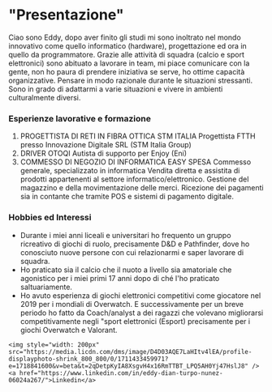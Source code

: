 <!DOCTYPE html>
<html lang="en">
<head>
    <meta charset="UTF-8">
    <meta name="viewport" content="width=device-width, initial-scale=1.0">
    <title>Pagina di Presentazione</title>
</head>
<body>
    <h1> 
        "Presentazione"</h1>
    <p> 
        Ciao sono Eddy, dopo aver finito gli studi mi sono inoltrato nel mondo innovativo come quello informatico (hardware), progettazione ed ora in quello da programmatore.
        Grazie alle attività di squadra (calcio e sport elettronici) sono abituato a lavorare in team, mi piace comunicare con la gente, non ho paura di prendere iniziativa se serve, ho ottime capacità organizzative. Pensare in modo
        razionale durante le situazioni stressanti. 
        Sono in grado di adattarmi a varie situazioni e vivere in ambienti culturalmente diversi.  
    </p>
    <div>
    <h3>Esperienze lavorative e formazione</h3>
    <ol>
        <li>
            PROGETTISTA DI RETI IN FIBRA OTTICA STM ITALIA
Progettista FTTH presso Innovazione Digitale SRL (STM Italia Group)
        </li>
        <li>
            DRIVER OTOQI  Autista di supporto per Enjoy (Eni)
        </li>
        <li>
            COMMESSO DI NEGOZIO DI INFORMATICA EASY SPESA
          Commesso generale, specializzato in informatica
          Vendita diretta e assistita di prodotti appartenenti al settore informatico/elettronico.
          Gestione del magazzino e della movimentazione delle merci.
          Ricezione dei pagamenti sia in contante che tramite POS e sistemi di pagamento digitale. 
        </li>
    </ol>
</div>
<div>
    <h3> Hobbies ed Interessi </h3>
    <ul>
         <li>
             Durante i miei anni liceali e universitari ho frequento un gruppo ricreativo di giochi di
         ruolo, precisamente D&D e Pathfinder, dove ho conosciuto nuove persone con cui relazionarmi e saper
         lavorare di squadra.
     </li>
         <li>
             Ho praticato sia il calcio che il nuoto a livello sia amatoriale che agonistico per i miei primi
         17 anni dopo di ché l'ho praticato saltuariamente.
     </li>
         <li>Ho avuto esperienza di giochi elettronici competitivi come giocatore nel 2019 per i
         mondiali di Overwatch.
         E successivamente per un breve periodo ho fatto da Coach/analyst a dei ragazzi che volevano migliorarsi
         competitivamente negli "sport elettronici (Esport) precisamente per i giochi Overwatch e Valorant.
     </li>
     </ul>
    </div>
     
    <img style="width: 200px"
    src="https://media.licdn.com/dms/image/D4D03AQE7LaHItv4lEA/profile-displayphoto-shrink_800_800/0/1711433459971?e=1718841600&v=beta&t=2qDetpKyIA8XsgvH4x16RmTTBT_LPQ5AH0Yj47HslJ8" />
    <a href="https://www.linkedin.com/in/eddy-dian-turpo-nunez-06024a267/">Linkedin</a>

</body>
</html>
